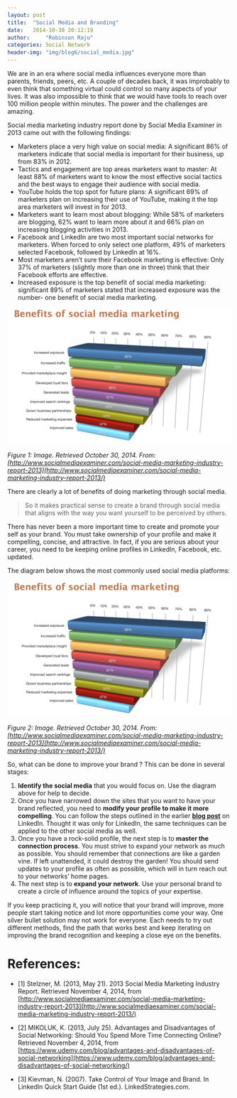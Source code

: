 ```yaml
---
layout: post
title:  "Social Media and Branding"
date:   2014-10-30 20:12:19
author:     "Robinson Raju"
categories: Social Network 
header-img: "img/blog6/social_media.jpg"
---
```


We are in an era where social media influences everyone more than parents, friends, peers, etc. A couple of decades back, it was improbably to even think that something virtual could control so many aspects of your lives. It was also impossible to think that we would have tools to reach over 100 million people within minutes. The power and the challenges are amazing.

Social media marketing industry report done by Social Media Examiner in 2013 came out with the following findings:

* Marketers place a very high value on social media: A significant 86% of marketers indicate that social media is important for their business, up from 83% in 2012.
* Tactics and engagement are top areas marketers want to master: At least 88% of marketers want to know the most effective social tactics and the best ways to engage their audience with social media.
* YouTube holds the top spot for future plans: A significant 69% of marketers plan on increasing their use of YouTube, making it the top area marketers will invest in for 2013.
* Marketers want to learn most about blogging: While 58% of marketers are blogging, 62% want to learn more about it and 66% plan on increasing blogging activities in 2013.
* Facebook and LinkedIn are two most important social networks for marketers. When forced to only select one platform, 49% of marketers selected Facebook, followed by LinkedIn at 16%.
* Most marketers aren’t sure their Facebook marketing is effective: Only 37% of marketers (slightly more than one in three) think that their Facebook efforts are effective.
* Increased exposure is the top benefit of social media marketing: significant 89% of marketers stated that increased exposure was the number- one benefit of social media marketing.

<img src="/img/blog6/benefits-social-marketing.png" width="520"/>

_Figure 1: Image. Retrieved October 30, 2014. From: [http://www.socialmediaexaminer.com/social-media-marketing-industry-report-2013](http://www.socialmediaexaminer.com/social-media-marketing-industry-report-2013/)_

There are clearly a lot of benefits of doing marketing through social media.

> So it makes practical sense to create a brand through social media that aligns with the way you want yourself to be perceived by others.

There has never been a more important time to create and promote your self as your brand. You must take ownership of your profile and make it compelling, concise, and attractive. In fact, if you are serious about your career, you need to be keeping online profiles in LinkedIn, Facebook, etc. updated.

The diagram below shows the most commonly used social media platforms:

<img src="/img/blog6/benefits-social-marketing.png" width="520"/>

_Figure 2: Image. Retrieved October 30, 2014. From: [http://www.socialmediaexaminer.com/social-media-marketing-industry-report-2013](http://www.socialmediaexaminer.com/social-media-marketing-industry-report-2013/)_

So, what can be done to improve your brand ?
This can be done in several stages:

1. **Identify the social media** that you would focus on. Use the diagram above for help to decide.
2. Once you have narrowed down the sites that you want to have your brand reflected, you need to **modify your profile to make it more compelling**. You can follow the steps outlined in the earlier **[blog post](http://robinsonraju.github.io/social/network/2014/10/19/linked-in-profiles-how-to-market-self.html)** on LinkedIn. Thought it was only for LinkedIn, the same techniques can be applied to the other social media as well.
3. Once you have a rock-solid profile, the next step is to **master the connection process**. You must strive to expand your network as much as possible. You should remember that connections are like a garden vine. If left unattended, it could destroy the garden! You should send updates to your profile as often as possible, which will in turn reach out to your networks’ home pages.
4. The next step is to **expand your network**. Use your personal brand to create a circle of influence around the topics of your expertise.

If you keep practicing it, you will notice that your brand will improve, more people start taking notice and lot more opportunities come your way. One silver bullet solution may not work for everyone. Each needs to try out different methods, find the path that works best and keep iterating on improving the brand recognition and keeping a close eye on the benefits.

# References:

* [1] Stelzner, M. (2013, May 21). 2013 Social Media Marketing Industry Report. Retrieved November 4, 2014, from [http://www.socialmediaexaminer.com/social-media-marketing-industry-report-2013](http://www.socialmediaexaminer.com/social-media-marketing-industry-report-2013/)

* [2] MIKOLUK, K. (2013, July 25). Advantages and Disadvantages of Social Networking: Should You Spend More Time Connecting Online? Retrieved November 4, 2014, from [https://www.udemy.com/blog/advantages-and-disadvantages-of-social-networking](https://www.udemy.com/blog/advantages-and-disadvantages-of-social-networking/)

* [3] Kievman, N. (2007). Take Control of Your Image and Brand. In LinkedIn Quick Start Guide (1st ed.). LinkedStrategies.com.




